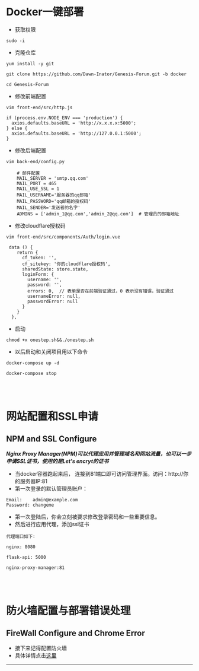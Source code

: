 <br>

# Docker一键部署
- 获取权限
```
sudo -i
```

- 克隆仓库
```
yum install -y git

git clone https://github.com/Dawn-Inator/Genesis-Forum.git -b docker

cd Genesis-Forum
```

- 修改前端配置
```
vim front-end/src/http.js
```

```
if (process.env.NODE_ENV === 'production') {
  axios.defaults.baseURL = 'http://x.x.x.x:5000';
} else {
  axios.defaults.baseURL = 'http://127.0.0.1:5000';
}
```

- 修改后端配置
```
vim back-end/config.py
```

```
    # 邮件配置
    MAIL_SERVER = 'smtp.qq.com'
    MAIL_PORT = 465
    MAIL_USE_SSL = 1
    MAIL_USERNAME='服务器的qq邮箱'
    MAIL_PASSWORD='qq邮箱的授权码'
    MAIL_SENDER='发送者的名字'
    ADMINS = ['admin_1@qq.com','admin_2@qq.com']  # 管理员的邮箱地址
```

- 修改cloudflare授权码

```
vim front-end/src/components/Auth/login.vue
```

```
 data () {
    return {
      cf_token: '',
      cf_sitekey: '你的cloudflare授权码',
      sharedState: store.state,
      loginForm: {
        username: '',
        password: '',
        errors: 0,  // 表单是否在前端验证通过，0 表示没有错误，验证通过
        usernameError: null,
        passwordError: null
      }
    }
  },
```

- 启动
```
chmod +x onestep.sh&&./onestep.sh
```

- 以后启动和关闭项目用以下命令
```
docker-compose up -d

docker-compose stop
```

<br><br>

# 网站配置和SSL申请

## NPM and SSL Configure
***Nginx Proxy Manager(NPM)可以代理应用并管理域名和网站流量，也可以一步申请SSL证书，使用的是Let's encryt的证书*** 

- 当docker容器跑起来后， 连接到81端口即可访问管理界面。访问：http://你的服务器IP:81
- 第一次登录的默认管理员账户：
```
Email:    admin@example.com
Password: changeme
```

- 第一次登陆后，你会立刻被要求修改登录密码和一些重要信息。
- 然后进行应用代理，添加ssl证书
```
代理端口如下:

nginx: 8080

flask-api: 5000

nginx-proxy-manager:81
```

<br><br>

# 防火墙配置与部署错误处理

## FireWall Configure and Chrome Error

- 接下来记得配置防火墙
- 具体详情点击[这里](firewall.md)

---
